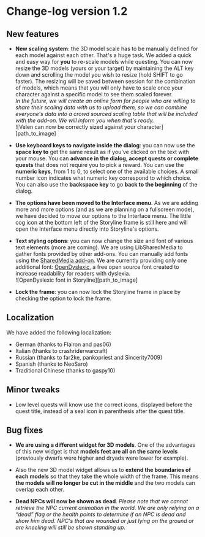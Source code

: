 # Change-log version 1.2

## New features

- **New scaling system**: the 3D model scale has to be manually defined for each model against each other. That's a huge task. We added a quick and easy way for **you** to re-scale models while questing. You can now resize the 3D models (yours or your target) by maintaining the ALT key down and scrolling the model you wish to resize (hold SHIFT to go faster). The resizing will be saved between session for the combination of models, which means that you will only have to scale once your character against a specific model to see them scaled forever.  
 _In the future, we will create an online form for people who are willing to share their scaling data with us to upload them, so we can combine everyone's data into a crowd sourced scaling table that will be included with the add-on. We will inform you when that's ready._  
![Velen can now be correctly sized against your character][path_to_image]

- **Use keyboard keys to navigate inside the dialog**: you can now use the **space key to** get the same result as if you've clicked on the text with your mouse. You can **advance in the dialog, accept quests or complete quests** that does not require you to pick a reward. You can use the **numeric keys**, from 1 to 0, to select one of the available choices. A small number icon indicates what numeric key correspond to which choice. You can also use the **backspace key** to go **back to the beginning** of the dialog.

- **The options have been moved to the Interface menu**. As we are adding more and more options (and as we are planning on a fullscreen mode), we have decided to move our options to the Interface menu. The little cog icon at the bottom left of the Storyline frame is still here and will open the Interface menu directly into Storyline's options.

- **Text styling options**: you can now change the size and font of various text elements (more are coming). We are using LibSharedMedia to gather fonts provided by other add-ons. You can manually add fonts using the [SharedMedia add-on](http://www.curse.com/addons/wow/sharedmedia). We are currently providing only one additional font: [OpenDyslexic](http://opendyslexic.org), a free open source font created to increase readability for readers with dyslexia.  
![OpenDyslexic font in Storyline][path_to_image]

- **Lock the frame**: you can now lock the Storyline frame in place by checking the option to lock the frame.

## Localization

We have added the following localization:

- German (thanks to Flairon	and pas06)
- Italian (thanks to crashriderwarcraft)
- Russian (thanks to far2ke, pankopriest and Sincerity7009)
- Spanish (thanks to NeoSaro)
- Traditional Chinese (thanks to gaspy10)

## Minor tweaks

- Low level quests will know use the correct icons, displayed before the quest title, instead of a seal icon in parenthesis after the quest title.

## Bug fixes

- **We are using a different widget for 3D models**. One of the advantages of this new widget is that **models feet are all on the same levels** (previously dwarfs were higher and dryads were lower for example).

- Also the new 3D model widget allows us to **extend the boundaries of each models** so that they take the whole width of the frame. This means **the models will no longer be cut in the middle** and the two models can overlap each other.

- **Dead NPCs will now be shown as dead**. _Please note that we cannot retrieve the NPC current animation in the world. We are only relying on a “dead” flag or the health points to determine if an NPC is dead and show him dead. NPC's that are wounded or just lying on the ground or are kneeling will still be shown standing up._